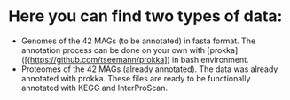 # Here you can find two types of data:
- Genomes of the 42 MAGs (to be annotated) in fasta format. The annotation process can be done on your own with [prokka]([(https://github.com/tseemann/prokka]) in bash environment.
- Proteomes of the 42 MAGs (already annotated). The data was already annotated with prokka. These files are ready to be functionally annotated with KEGG and InterProScan. 
